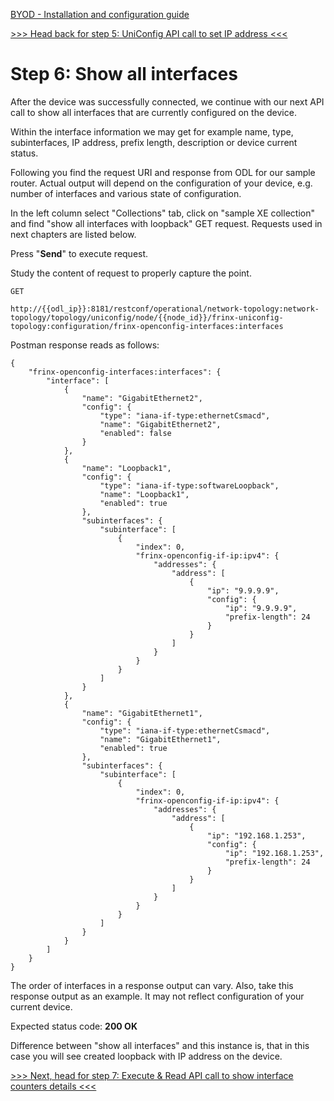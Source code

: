 [BYOD - Installation and configuration guide](Learning-Labs/frinx-learning-labs/labs/01-labs-01-odl-uniconfig-first-steps/byod.html)

[>>> Head back for step 5: UniConfig API call to set IP address <<<](Learning-Labs/frinx-learning-labs/labs/01-labs-01-odl-uniconfig-first-steps/5.md)

# Step 6: Show all interfaces

After the device was successfully connected, we continue with our next API call to show all interfaces that are currently configured on the device.

Within the interface information we may get for example name, type, subinterfaces, IP address, prefix length, description or device current status.

Following you find the request URI and response from ODL for our sample router. Actual output will depend on the configuration of your device, e.g. number of interfaces and various state of configuration.

In the left column select "Collections" tab, click on "sample XE collection" and find "show all interfaces with loopback" GET request. Requests used in next chapters are listed below.

Press "**Send**" to execute request.

Study the content of request to properly capture the point. 

```
GET

http://{{odl_ip}}:8181/restconf/operational/network-topology:network-topology/topology/uniconfig/node/{{node_id}}/frinx-uniconfig-topology:configuration/frinx-openconfig-interfaces:interfaces
```

Postman response reads as follows:

```
{
    "frinx-openconfig-interfaces:interfaces": {
        "interface": [
            {
                "name": "GigabitEthernet2",
                "config": {
                    "type": "iana-if-type:ethernetCsmacd",
                    "name": "GigabitEthernet2",
                    "enabled": false
                }
            },
            {
                "name": "Loopback1",
                "config": {
                    "type": "iana-if-type:softwareLoopback",
                    "name": "Loopback1",
                    "enabled": true
                },
                "subinterfaces": {
                    "subinterface": [
                        {
                            "index": 0,
                            "frinx-openconfig-if-ip:ipv4": {
                                "addresses": {
                                    "address": [
                                        {
                                            "ip": "9.9.9.9",
                                            "config": {
                                                "ip": "9.9.9.9",
                                                "prefix-length": 24
                                            }
                                        }
                                    ]
                                }
                            }
                        }
                    ]
                }
            },
            {
                "name": "GigabitEthernet1",
                "config": {
                    "type": "iana-if-type:ethernetCsmacd",
                    "name": "GigabitEthernet1",
                    "enabled": true
                },
                "subinterfaces": {
                    "subinterface": [
                        {
                            "index": 0,
                            "frinx-openconfig-if-ip:ipv4": {
                                "addresses": {
                                    "address": [
                                        {
                                            "ip": "192.168.1.253",
                                            "config": {
                                                "ip": "192.168.1.253",
                                                "prefix-length": 24
                                            }
                                        }
                                    ]
                                }
                            }
                        }
                    ]
                }
            }
        ]
    }
}

```

The order of interfaces in a response output can vary. Also, take this response output as an example. It may not reflect configuration of your current device.

Expected status code: **200 OK**

Difference between "show all interfaces" and this instance is, that in this case you will see created loopback with IP address on the device.

[>>> Next, head for step 7: Execute & Read API call to show interface counters details <<<](Learning-Labs/01-labs-01-odl-uniconfig-first-steps/7.md)
